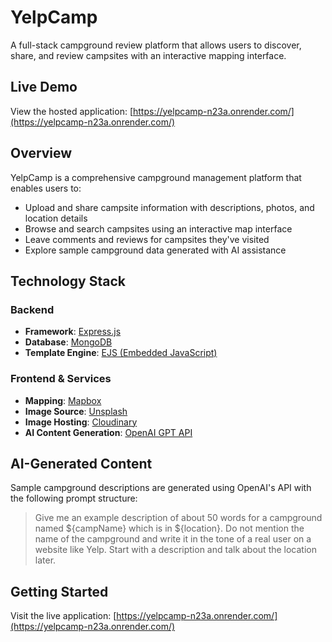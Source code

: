 # YelpCamp

A full-stack campground review platform that allows users to discover, share, and review campsites with an interactive mapping interface.

## Live Demo
View the hosted application: [https://yelpcamp-n23a.onrender.com/](https://yelpcamp-n23a.onrender.com/)

## Overview
YelpCamp is a comprehensive campground management platform that enables users to:
- Upload and share campsite information with descriptions, photos, and location details
- Browse and search campsites using an interactive map interface
- Leave comments and reviews for campsites they've visited
- Explore sample campground data generated with AI assistance

## Technology Stack

### Backend
- **Framework**: [Express.js](https://expressjs.com/)
- **Database**: [MongoDB](https://www.mongodb.com/)
- **Template Engine**: [EJS (Embedded JavaScript)](https://ejs.co/)

### Frontend & Services
- **Mapping**: [Mapbox](https://www.mapbox.com/)
- **Image Source**: [Unsplash](https://unsplash.com/)
- **Image Hosting**: [Cloudinary](https://cloudinary.com/)
- **AI Content Generation**: [OpenAI GPT API](https://platform.openai.com/docs/api-reference/introduction)

## AI-Generated Content
Sample campground descriptions are generated using OpenAI's API with the following prompt structure:

> Give me an example description of about 50 words for a campground named ${campName} which is in ${location}.
> Do not mention the name of the campground and write it in the tone of a real user on a website like Yelp.
> Start with a description and talk about the location later.

## Getting Started
Visit the live application: [https://yelpcamp-n23a.onrender.com/](https://yelpcamp-n23a.onrender.com/)

